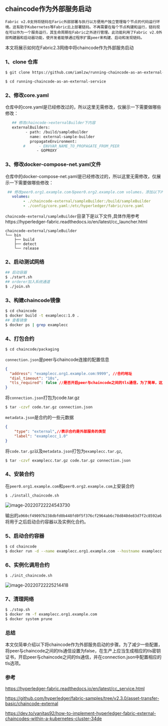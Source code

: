 ## chaincode作为外部服务启动

```
Fabric v2.0支持将链码在Faric外部部署与执行以方便用户独立管理每个节点的代码运行环境。这有助于Kubernetes等Fabric云上部署链码。不再需要在每个节点构建和运行，链码现在可以作为一个服务运行，其生命周期在Fabric之外进行管理。此功能利用了Fabric v2.0外部构建器和启动器功能，使开发者能够通过程序扩展peer来构建、启动和发现链码。
```

本文将展示如何在Fabric2.3网络中将chaincode作为外部服务启动

### 1、clone 仓库

```bash
$ git clone https://github.com/iamlzw/running-chaincode-as-an-external-service.git

$ cd running-chaincode-as-an-external-service
```

### 2、修改core.yaml

仓库中的core.yaml是已经修改过的，所以这里无需修改，仅展示一下需要做哪些修改：

```bash
   ## 修改chaincode->externalBuilder下内容
   externalBuilders: 
         - path: /build/sampleBuilder
           name: external-sample-builder
           propagateEnvironment:
        #      - ENVVAR_NAME_TO_PROPAGATE_FROM_PEER
              - GOPROXY
```

### 3、修改docker-compose-net.yaml文件

仓库中的docker-compose-net.yaml是已经修改过的，所以这里无需修改，仅展示一下需要做哪些修改：

```yaml
 ## 修改peer0.org1.example.com与peer0.org2.example.com volumes，添加以下内容  
   volumes:
        - ./chaincode-external/sampleBuilder:/build/sampleBuilder
        - ./config/core.yaml:/etc/hyperledger/fabric/core.yaml
```

`chaincode-external/sampleBuilder`目录下是以下文件,具体作用参考https://hyperledger-fabric.readthedocs.io/en/latest/cc_launcher.html

```
chaincode-external/sampleBuilder
└── bin
    ├── build
    ├── detect
    └── release
```

### 2、启动测试网络

```bash
## 启动容器
$ ./start.sh
## orderer加入系统通道
$ ./join.sh
```

### 3、构建chaincode镜像

```bash
$ cd chaincode
$ docker build -t examplecc:1.0 .
## 查看镜像
$ docker ps | grep examplecc
```

### 4、打包合约

```bash
$ cd chaincode/packaging
```

`connection.json`是peer与chaincode连接的配置信息

```json
{
  "address": "examplecc.org1.example.com:9999", //合约地址
  "dial_timeout": "10s",
  "tls_required": false //是否开启peer与chaincode之间的tls通信，为了简单，这里设置为false，如果设置成true,那么需要生成相应的tls证书密钥
}
```

将`connection.json`打包为code.tar.gz

```bash
$ tar -czvf code.tar.gz connection.json
```

`metadata.json`是合约的一些元数据

```json
{
    "type": "external",//表示合约是外部服务的类型
    "label": "examplecc_1.0"
}
```

将`code.tar.gz`以及`metadata.json`打包为`examplecc.tar.gz`,

```bash
$ tar -czvf examplecc.tar.gz code.tar.gz connection.json
```

### 4、安装合约

在`peer0.org1.example.com`和`peer0.org2.example.com`上安装合约

```bash
$ ./install_chaincode.sh
```

![image-20220722224543730](https://user-images.githubusercontent.com/27334218/180473797-d251dbe1-fe6d-41c7-95ac-4bb71bcc000d.png)

输出的`a960cf49097b238dbfd0b448fd0f5f376cf2964ab6c78d840de83d7f2c8592a6`将用于之后启动合约容器以及实例化合约。

### 5、启动合约容器

```bash
$ cd chaincode
$ docker run -d --name examplecc.org1.example.com --hostname examplecc.org1.example.com --env-file chaincode.env --network=net_byfn chaincode/examplecc:1.0
```

### 6、实例化调用合约

```bash
$ ./init_chaincode.sh
```
![image-20220722225214418](https://user-images.githubusercontent.com/27334218/180473822-cb1b9874-69bd-470f-97ef-bd9e3381ad3c.png)

### 7、清理网络

```bash
$ ./stop.sh
$ docker rm -f examplecc.org1.example.com
$ docker system prune
```

### 总结

本文仅简单介绍以下将chaincode作为外部服务启动的步骤。为了减少一些配置，将peer与chaincode之间的tls通信设置为false，在生产上应当生成相应的tls密钥证书，开启peer与chaincode之间的tls通信，并在connection.json中配置相应的tls选项。

### 参考

https://hyperledger-fabric.readthedocs.io/en/latest/cc_service.html

https://github.com/hyperledger/fabric-samples/tree/v2.3.0/asset-transfer-basic/chaincode-external

https://dev.to/vanitas92/how-to-implement-hyperledger-fabric-external-chaincodes-within-a-kubernetes-cluster-34de

